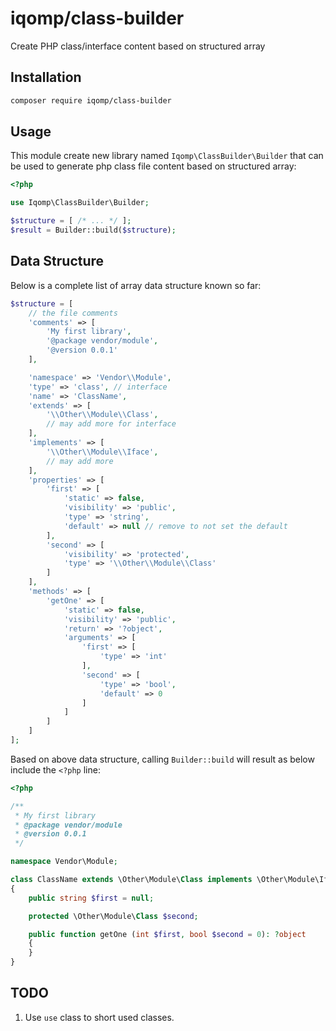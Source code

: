 # iqomp/class-builder

Create PHP class/interface content based on structured array

## Installation

```bash
composer require iqomp/class-builder
```

## Usage

This module create new library named `Iqomp\ClassBuilder\Builder` that can be
used to generate php class file content based on structured array:

```php
<?php

use Iqomp\ClassBuilder\Builder;

$structure = [ /* ... */ ];
$result = Builder::build($structure);
```

## Data Structure

Below is a complete list of array data structure known so far:

```php
$structure = [
    // the file comments
    'comments' => [
        'My first library',
        '@package vendor/module',
        '@version 0.0.1'
    ],

    'namespace' => 'Vendor\\Module',
    'type' => 'class', // interface
    'name' => 'ClassName',
    'extends' => [
        '\\Other\\Module\\Class',
        // may add more for interface
    ],
    'implements' => [
        '\\Other\\Module\\Iface',
        // may add more
    ],
    'properties' => [
        'first' => [
            'static' => false,
            'visibility' => 'public',
            'type' => 'string',
            'default' => null // remove to not set the default
        ],
        'second' => [
            'visibility' => 'protected',
            'type' => '\\Other\\Module\\Class'
        ]
    ],
    'methods' => [
        'getOne' => [
            'static' => false,
            'visibility' => 'public',
            'return' => '?object',
            'arguments' => [
                'first' => [
                    'type' => 'int'
                ],
                'second' => [
                    'type' => 'bool',
                    'default' => 0
                ]
            ]
        ]
    ]
];
```

Based on above data structure, calling `Builder::build` will result as below include
the `<?php` line:

```php
<?php

/**
 * My first library
 * @package vendor/module
 * @version 0.0.1
 */

namespace Vendor\Module;

class ClassName extends \Other\Module\Class implements \Other\Module\Iface
{
    public string $first = null;

    protected \Other\Module\Class $second;

    public function getOne (int $first, bool $second = 0): ?object
    {
    }
}
```

## TODO

1. Use `use` class to short used classes.
